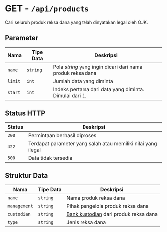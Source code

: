 # GET - `/api/products`

Cari seluruh produk reksa dana yang telah dinyatakan legal oleh OJK.

## Parameter

**Nama** | **Tipe Data** | **Deskripsi**
---- | ---- | ---------
`name` | `string` | Pola _string_ yang ingin dicari dari nama produk reksa dana
`limit` | `int` | Jumlah data yang diminta
`start` | `int` | Indeks pertama dari data yang diminta. Dimulai dari 1.

## Status HTTP

**Status** | **Deskripsi**
------ | ---------
`200` | Permintaan berhasil diproses
`422` | Terdapat parameter yang salah atau memiliki nilai yang ilegal
`500` | Data tidak tersedia

## Struktur Data

**Nama** | **Tipe Data** | **Deskripsi**
---- | ---- | ---------
`name` | `string` | Nama produk reksa dana
`management` | `string` | Pihak pengelola produk reksa dana
`custodian` | `string` | [Bank kustodian](https://id.wikipedia.org/wiki/Bank_kustodian) dari produk reksa dana
`type` | `string` | Jenis reksa dana
